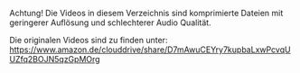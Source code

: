 Achtung!
Die Videos in diesem Verzeichnis sind komprimierte Dateien mit geringerer Auflösung und schlechterer Audio Qualität.

Die originalen Videos sind zu finden unter: https://www.amazon.de/clouddrive/share/D7mAwuCEYry7kupbaLxwPcvqUUZfq2BOJN5qzGpMOrg
